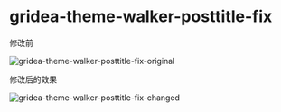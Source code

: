 # gridea-theme-walker-posttitle-fix
修改前

![gridea-theme-walker-posttitle-fix-original](https://imgs.68756978.xyz/gridea-theme-walker-posttitle-fix/original.png "original")

修改后的效果

![gridea-theme-walker-posttitle-fix-changed](https://imgs.68756978.xyz/gridea-theme-walker-posttitle-fix/changed.png "changed")
